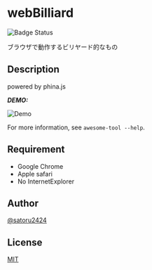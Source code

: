 # webBilliard

![Badge Status](https://ci-as-a-service)

ブラウザで動作するビリヤード的なもの

## Description

powered by phina.js

***DEMO:***

![Demo](https://image-url.gif)

For more information, see `awesome-tool --help`.

## Requirement

- Google Chrome
- Apple safari
- No InternetExplorer

## Author

[@satoru2424]()

## License

[MIT](http://satoru2424.mit-license.org)
